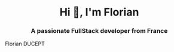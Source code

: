 <h1 align="center">Hi 👋, I'm Florian</h1>
<h3 align="center">A passionate FullStack developer from France</h3>
<p align = "center> I am working hard to be a fullstack javascript's develloper</p>
            <p> ps : Sorry for my English </p>
<p> My skills : </p>
            
            <li>HTML</li>
            <li>CSS</li>
            <li>SCSS</li>
            <li>GIT</li>
            <li>JAVASCRIPT</li>
            <li>WEBPACK</li>
            <li>BOOTSTRAP</li>
            <li>ALGORITHMS</li>
      
<p>My LinkedIn : <a href = "https://www.linkedin.com/in/florian-ducept-2747561b0/>Florian DUCEPT</a>
